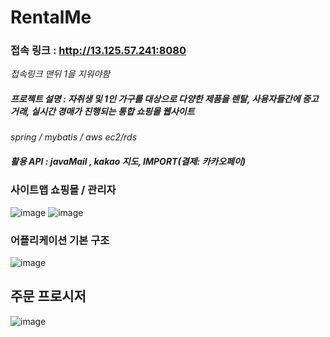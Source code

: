 # RentalMe
### 접속 링크 : http://13.125.57.241:8080
_접속링크 맨뒤 1을 지워야함_
##### 프로젝트 설명 : 자취생 및 1인 가구를 대상으로 다양한 제품을 렌탈,  사용자들간에 중고거래,  실시간 경매가 진행되는 통합 쇼핑몰 웹사이트

_spring / mybatis / aws ec2/rds_
##### 활용 API : javaMail , kakao 지도, IMPORT(결제: 카카오페이)

### 사이트맵 쇼핑몰 / 관리자
![image](https://user-images.githubusercontent.com/45479802/66535201-c87da080-eb53-11e9-8902-38a937340278.png)
![image](https://user-images.githubusercontent.com/45479802/66535232-ee0aaa00-eb53-11e9-948b-bc81e0b19abd.png)

### 어플리케이션 기본 구조
![image](https://user-images.githubusercontent.com/45479802/66535260-04186a80-eb54-11e9-8b45-100725ad110e.png)

## 주문 프로시저
![image](https://user-images.githubusercontent.com/45479802/66535395-670a0180-eb54-11e9-80aa-bc659ebca4e6.png)

